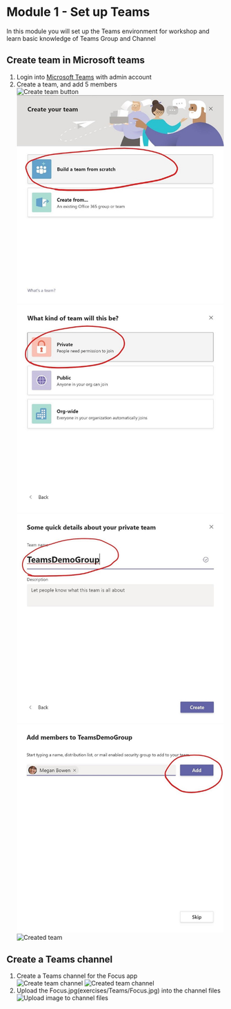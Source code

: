 # Module 1 - Set up Teams  
In this module you will set up the Teams environment for workshop and learn basic knowledge of Teams Group and Channel  

## Create team in Microsoft teams 
1. Login into [Microsoft Teams](https://teams.microsoft.com) with admin account
2. Create a team, and add 5 members  
![Create team button](imgs/createTeamsBtn.PNG "Create team button")
![Build Team](imgs/buildTeam.jpg "Build Team")
![Private Team](imgs/privateTeam.jpg "Private Team")
![Team Name](imgs/teamName.jpg "Team Name")
![Add Members](imgs/addMembers.jpg "Add Members")
![Created team](imgs/createTeamsResult.PNG "Created team")

## Create a Teams channel  
1. Create a Teams channel for the Focus app  
![Create team channel](imgs/CreateChannel.PNG "Create team channel")
![Created team channel](imgs/CreateChannelResult.PNG "Created team channel")  
2. Upload the Focus.jpg(exercises/Teams/Focus.jpg) into the channel files
![Upload image to channel files](imgs/channelFileUpload.PNG "Upload image to channel files")
